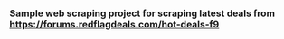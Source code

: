 ### Sample web scraping project for scraping latest deals from https://forums.redflagdeals.com/hot-deals-f9